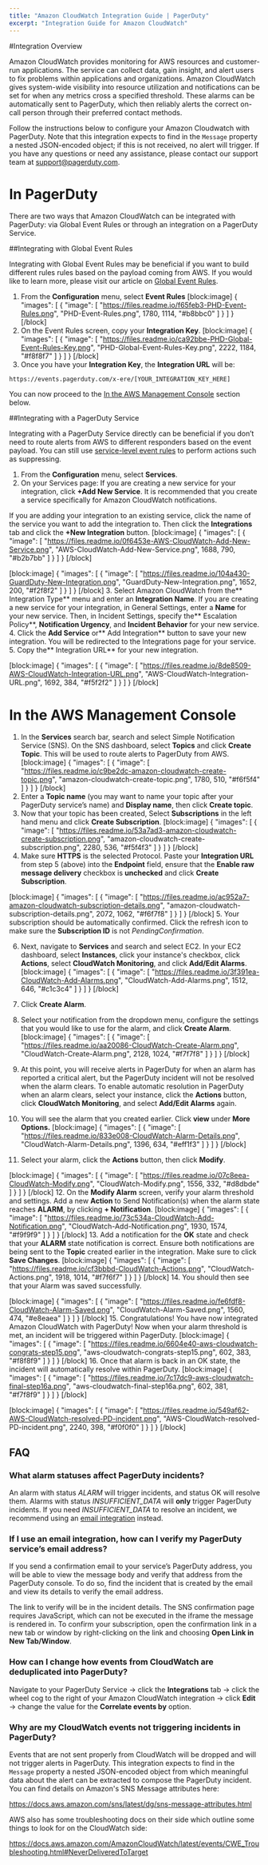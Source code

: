 ```yaml
---
title: "Amazon CloudWatch Integration Guide | PagerDuty"
excerpt: "Integration Guide for Amazon CloudWatch"
---
```

#Integration Overview 

Amazon CloudWatch provides monitoring for AWS resources and customer-run applications. The service can collect data, gain insight, and alert users to fix problems within applications and organizations. Amazon CloudWatch gives system-wide visibility into resource utilization and notifications can be set for when any metrics cross a specified threshold. These alarms can be automatically sent to PagerDuty, which then reliably alerts the correct on-call person through their preferred contact methods.

Follow the instructions below to configure your Amazon Cloudwatch with PagerDuty. Note that this integration expects to find in the `Message` property a nested JSON-encoded object; if this is not received, no alert will trigger. If you have any questions or need any assistance, please contact our support team at <a href="mailto:support@pagerduty.com">support@pagerduty.com</a>.

# In PagerDuty 

There are two ways that Amazon CloudWatch can be integrated with PagerDuty: via Global Event Rules or through an integration on a PagerDuty Service.

##Integrating with Global Event Rules

Integrating with Global Event Rules may be beneficial if you want to build different rules rules based on the payload coming from AWS. If you would like to learn more, please visit our article on [Global Event Rules](https://support.pagerduty.com/docs/global-event-rules). 

1. From the **Configuration** menu, select **Event Rules**
[block:image]
{
  "images": [
    {
      "image": [
        "https://files.readme.io/f65feb3-PHD-Event-Rules.png",
        "PHD-Event-Rules.png",
        1780,
        1114,
        "#b8bbc0"
      ]
    }
  ]
}
[/block]
2. On the Event Rules screen, copy your **Integration Key**.
[block:image]
{
  "images": [
    {
      "image": [
        "https://files.readme.io/ca92bbe-PHD-Global-Event-Rules-Key.png",
        "PHD-Global-Event-Rules-Key.png",
        2222,
        1184,
        "#f8f8f7"
      ]
    }
  ]
}
[/block]
3. Once you have your **Integration Key**, the **Integration URL** will be:

`https://events.pagerduty.com/x-ere/[YOUR_INTEGRATION_KEY_HERE]`

You can now proceed to the [In the AWS Management Console](https://support.pagerduty.com/v1/docs/aws-cloudwatch-integration-guide#section-in-the-aws-management-console) section below. 

##Integrating with a PagerDuty Service

Integrating with a PagerDuty Service directly can be beneficial if you don’t need to route alerts from AWS to different responders based on the event payload. You can still use [service-level event rules](https://support.pagerduty.com/docs/event-management#section-configure-event-rules-for-a-service) to perform actions such as suppressing.

1. From the **Configuration** menu, select **Services**.
2. On your Services page: If you are creating a new service for your integration, click **+Add New Service**. It is recommended that you create a service specifically for Amazon CloudWatch notifications.

If you are adding your integration to an existing service, click the name of the service you want to add the integration to. Then click the **Integrations** tab and click the **+New Integration** button.
[block:image]
{
  "images": [
    {
      "image": [
        "https://files.readme.io/0f6453e-AWS-CloudWatch-Add-New-Service.png",
        "AWS-CloudWatch-Add-New-Service.png",
        1688,
        790,
        "#b2b7bb"
      ]
    }
  ]
}
[/block]

[block:image]
{
  "images": [
    {
      "image": [
        "https://files.readme.io/104a430-GuardDuty-New-Integration.png",
        "GuardDuty-New-Integration.png",
        1652,
        200,
        "#f2f8f2"
      ]
    }
  ]
}
[/block]
3. Select Amazon CloudWatch from the** Integration Type** menu and enter an **Integration Name**.
If you are creating a new service for your integration, in General Settings, enter a **Name** for your new service. Then, in Incident Settings, specify the** Escalation Policy**, **Notification Urgency**, and **Incident Behavior** for your new service.
4. Click the **Add Service** or** Add Integration** button to save your new integration. You will be redirected to the Integrations page for your service.
5. Copy the** Integration URL** for your new integration.

[block:image]
{
  "images": [
    {
      "image": [
        "https://files.readme.io/8de8509-AWS-CloudWatch-Integration-URL.png",
        "AWS-CloudWatch-Integration-URL.png",
        1692,
        384,
        "#f5f2f2"
      ]
    }
  ]
}
[/block]
# In the AWS Management Console

1. In the **Services** search bar, search and select Simple Notification Service (SNS). On the SNS dashboard, select **Topics** and click **Create Topic**. This will be used to route alerts to PagerDuty from AWS.
[block:image]
{
  "images": [
    {
      "image": [
        "https://files.readme.io/c9be2dc-amazon-cloudwatch-create-topic.png",
        "amazon-cloudwatch-create-topic.png",
        1780,
        510,
        "#f6f5f4"
      ]
    }
  ]
}
[/block]
2. Enter a **Topic name** (you may want to name your topic after your PagerDuty service’s name) and **Display name**, then click **Create topic**. 
3. Now that your topic has been created, Select **Subscriptions** in the left hand menu and click **Create Subscription**.
[block:image]
{
  "images": [
    {
      "image": [
        "https://files.readme.io/53a7ad3-amazon-cloudwatch-create-subscription.png",
        "amazon-cloudwatch-create-subscription.png",
        2280,
        536,
        "#f5f4f3"
      ]
    }
  ]
}
[/block]
4. Make sure **HTTPS** is the selected Protocol. Paste your **Integration URL** from step 5 (above) into the **Endpoint** field, ensure that the **Enable raw message delivery** checkbox is **unchecked** and click **Create Subscription**.

[block:image]
{
  "images": [
    {
      "image": [
        "https://files.readme.io/ac952a7-amazon-cloudwatch-subscription-details.png",
        "amazon-cloudwatch-subscription-details.png",
        2072,
        1062,
        "#f6f7f8"
      ]
    }
  ]
}
[/block]
5. Your subscription should be automatically confirmed. Click the refresh icon to make sure the **Subscription ID** is not *PendingConfirmation*.

6. Next, navigate to **Services** and search and select EC2. In your EC2 dashboard, select **Instances**, click your instance's checkbox, click **Actions**, select **CloudWatch Monitoring**, and click **Add/Edit Alarms**.
[block:image]
{
  "images": [
    {
      "image": [
        "https://files.readme.io/3f391ea-CloudWatch-Add-Alarms.png",
        "CloudWatch-Add-Alarms.png",
        1512,
        646,
        "#c1c3c4"
      ]
    }
  ]
}
[/block]
7. Click **Create Alarm**.
8. Select your notification from the dropdown menu, configure the settings that you would like to use for the alarm, and click **Create Alarm**.
[block:image]
{
  "images": [
    {
      "image": [
        "https://files.readme.io/aa20086-CloudWatch-Create-Alarm.png",
        "CloudWatch-Create-Alarm.png",
        2128,
        1024,
        "#f7f7f8"
      ]
    }
  ]
}
[/block]
9. At this point, you will receive alerts in PagerDuty for when an alarm has reported a critical alert, but the PagerDuty incident will not be resolved when the alarm clears. To enable automatic resolution in PagerDuty when an alarm clears, select your instance, click the **Actions** button, click **CloudWatch Monitoring**, and select **Add/Edit Alarms** again.

10. You will see the alarm that you created earlier. Click **view** under **More Options.** 
[block:image]
{
  "images": [
    {
      "image": [
        "https://files.readme.io/833e008-CloudWatch-Alarm-Details.png",
        "CloudWatch-Alarm-Details.png",
        1396,
        634,
        "#eff1f3"
      ]
    }
  ]
}
[/block]
11. Select your alarm, click the **Actions** button, then click **Modify**.

[block:image]
{
  "images": [
    {
      "image": [
        "https://files.readme.io/07c8eea-CloudWatch-Modify.png",
        "CloudWatch-Modify.png",
        1556,
        332,
        "#d8dbde"
      ]
    }
  ]
}
[/block]
12. On the **Modify Alarm** screen, verify your alarm threshold and settings. Add a new **Action** to Send Notification(s) when the alarm state reaches **ALARM**, by clicking **+ Notification**.
[block:image]
{
  "images": [
    {
      "image": [
        "https://files.readme.io/73c534a-CloudWatch-Add-Notification.png",
        "CloudWatch-Add-Notification.png",
        1930,
        1574,
        "#f9f9f9"
      ]
    }
  ]
}
[/block]
13. Add a notification for the **OK** state and check that your **ALARM** state notification is correct. Ensure both notifications are being sent to the **Topic** created earlier in the integration. Make sure to click **Save Changes**.
[block:image]
{
  "images": [
    {
      "image": [
        "https://files.readme.io/cf3bbbd-CloudWatch-Actions.png",
        "CloudWatch-Actions.png",
        1918,
        1014,
        "#f7f6f7"
      ]
    }
  ]
}
[/block]
14. You should then see that your Alarm was saved successfully.

[block:image]
{
  "images": [
    {
      "image": [
        "https://files.readme.io/fe6fdf8-CloudWatch-Alarm-Saved.png",
        "CloudWatch-Alarm-Saved.png",
        1560,
        474,
        "#e8eaea"
      ]
    }
  ]
}
[/block]
15. Congratulations! You have now integrated Amazon CloudWatch with PagerDuty! Now when your alarm threshold is met, an incident will be triggered within PagerDuty.
[block:image]
{
  "images": [
    {
      "image": [
        "https://files.readme.io/6604e40-aws-cloudwatch-congrats-step15.png",
        "aws-cloudwatch-congrats-step15.png",
        602,
        383,
        "#f8f8f9"
      ]
    }
  ]
}
[/block]
16. Once that alarm is back in an OK state, the incident will automatically resolve within PagerDuty.
[block:image]
{
  "images": [
    {
      "image": [
        "https://files.readme.io/7c17dc9-aws-cloudwatch-final-step16a.png",
        "aws-cloudwatch-final-step16a.png",
        602,
        381,
        "#f7f8f9"
      ]
    }
  ]
}
[/block]

[block:image]
{
  "images": [
    {
      "image": [
        "https://files.readme.io/549af62-AWS-CloudWatch-resolved-PD-incident.png",
        "AWS-CloudWatch-resolved-PD-incident.png",
        2240,
        398,
        "#f0f0f0"
      ]
    }
  ]
}
[/block]
## FAQ

### What alarm statuses affect PagerDuty incidents?

An alarm with status *ALARM* will trigger incidents, and status OK will resolve them. Alarms with status *INSUFFICIENT_DATA* will **only** trigger PagerDuty incidents. If you need *INSUFFICIENT_DATA* to resolve an incident, we recommend using an <a href="https://www.pagerduty.com/docs/guides/email-integration-guide/">email integration</a> instead.

### If I use an email integration, how can I verify my PagerDuty service’s email address?

If you send a confirmation email to your service’s PagerDuty address, you will be able to view the message body and verify that address from the PagerDuty console. To do so, find the incident that is created by the email and view its details to verify the email address.

The link to verify will be in the incident details. The SNS confirmation page requires JavaScript, which can not be executed in the iframe the message is rendered in. To confirm your subscription, open the confirmation link in a new tab or window by right-clicking on the link and choosing **Open Link in New Tab/Window**.

### How can I change how events from CloudWatch are deduplicated into PagerDuty?

Navigate to your PagerDuty Service -> click the **Integrations** tab -> click the wheel cog to the right of your Amazon CloudWatch integration -> click **Edit** -> change the value for the **Correlate events by** option.

### Why are my CloudWatch events not triggering incidents in PagerDuty?

Events that are not sent properly from CloudWatch will be dropped and will not trigger alerts in PagerDuty. This integration expects to find in the `Message` property a nested JSON-encoded object from which meaningful data about the alert can be extracted to compose the PagerDuty incident. You can find details on Amazon's SNS Message attributes here: 

https://docs.aws.amazon.com/sns/latest/dg/sns-message-attributes.html

AWS also has some troubleshooting docs on their side which outline some things to look for on the CloudWatch side:

https://docs.aws.amazon.com/AmazonCloudWatch/latest/events/CWE_Troubleshooting.html#NeverDeliveredToTarget

